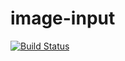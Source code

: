 # image-input
[![Build Status](https://travis-ci.org/theSkilled/image-input.svg?branch=master)](https://travis-ci.org/theSkilled/image-input)